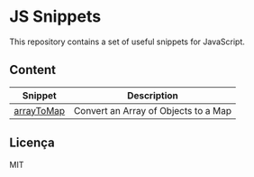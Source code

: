 # JS Snippets

This repository contains a set of useful snippets for JavaScript.

## Content

| Snippet    |              Description             |
|------------|:------------------------------------:|
| [arrayToMap] | Convert an Array of Objects to a Map |


Licença
----

MIT

[arrayToMap]: <https://github.com/lbertoncello/js-snippets/blob/master/arrayToMap.js>